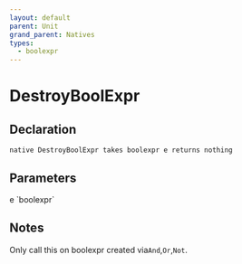 ```yaml
---
layout: default
parent: Unit
grand_parent: Natives
types:
  - boolexpr
---
```


# DestroyBoolExpr

## Declaration

```
native DestroyBoolExpr takes boolexpr e returns nothing
```

## Parameters
<dl>
  <dt>e `boolexpr`</dt>
  <dd></dd>
</dl>

## Notes 
Only call this on boolexpr created via`And`,`Or`,`Not`.
